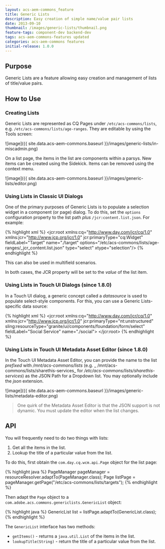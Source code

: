 ```yaml
---
layout: acs-aem-commons_feature
title: Generic Lists
description: Easy creation of simple name/value pair lists
date: 2013-09-10
thumbnail: /images/generic-lists/thumbnail.png
feature-tags: component-dev backend-dev
tags: acs-aem-commons-features updated
categories: acs-aem-commons features
initial-release: 1.0.0
---
```


## Purpose

Generic Lists are a feature allowing easy creation and management of lists of title/value pairs.

## How to Use

### Creating Lists

Generic Lists are represented as CQ Pages under `/etc/acs-commons/lists`, e.g. `/etc/acs-commons/lists/age-ranges`. They are editable by using the Tools screen:

![image]({{ site.data.acs-aem-commons.baseurl }}/images/generic-lists/in-miscadmin.png)

On a list page, the items in the list are components within a parsys. New items can be created using the Sidekick. Items can be removed using the context menu.

![image]({{ site.data.acs-aem-commons.baseurl }}/images/generic-lists/editor.png)

### Using Lists in Classic UI Dialogs

One of the primary purposes of Generic Lists is to populate a selection widget in a component (or page) dialog. To do this, set the `options` configuration property to the list path *plus* `/jcr:content.list.json`. For example:

{% highlight xml %}
<jcr:root xmlns:cq="http://www.day.com/jcr/cq/1.0" xmlns:jcr="http://www.jcp.org/jcr/1.0"
    jcr:primaryType="cq:Widget"
    fieldLabel="Target"
    name="./target"
    options="/etc/acs-commons/lists/age-ranges/_jcr_content.list.json"
    type="select"
    xtype="selection"/>
{% endhighlight %}

This can also be used in multifield scenarios.

In both cases, the JCR property will be set to the *value* of the list item.

### Using Lists in Touch UI Dialogs (since 1.8.0)

In a Touch UI dialog, a generic concept called a _datasource_ is used to populate select-style components. For this, you can use a Generic Lists-specific data source:

{% highlight xml %}
<jcr:root xmlns:cq="http://www.day.com/jcr/cq/1.0" xmlns:jcr="http://www.jcp.org/jcr/1.0"
    jcr:primaryType="nt:unstructured"
    sling:resourceType="granite/ui/components/foundation/form/select"
    fieldLabel="Social Service"
    name="./social">
    <datasource
        jcr:primaryType="nt:unstructured"
        sling:resourceType="acs-commons/components/utilities/genericlist/datasource"
        path="/etc/acs-commons/lists/sharethis-services" />
</jcr:root>
{% endhighlight %}


### Using Lists in Touch UI Metadata Asset Editor (since 1.8.0)

In the Touch UI Metadata Asset Editor, you can provide the name to the list *prefixed* with _/mnt/acs-commons/lists_ (e.g. _ /mnt/acs-commons/lists/sharethis-services_ for _/etc/acs-commons/lists/sharethis-services_) as the JSON Path for a Dropdown list. You may optionally include the _json_ extension.

![image]({{ site.data.acs-aem-commons.baseurl }}/images/generic-lists/metadata-editor.png)

> One quirk of the Metadata Asset Editor is that the JSON support is not dynamic. You must update the editor when the list changes.

## API

You will frequently need to do two things with lists:

1. Get all the items in the list.
2. Lookup the title of a particular value from the list.

To do this, first obtain the `com.day.cq.wcm.api.Page` object for the list page:

{% highlight java %}
    PageManager pageManager = resourceResolver.adaptTo(PageManager.class);
    Page listPage = pageManager.getPage("/etc/acs-commons/lists/targets");
{% endhighlight %}
    
Then adapt the `Page` object to a `com.adobe.acs.commons.genericlists.GenericList` object:

{% highlight java %}
    GenericList list = listPage.adaptTo(GenericList.class);
{% endhighlight %}

The `GenericList` interface has two methods:

* `getItems()` - returns a `java.util.List` of the items in the list.
* `lookupTitle(String)` - return the title of a particular value from the list.

